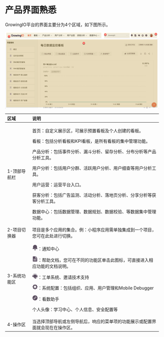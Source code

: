 # 产品界面熟悉

GrowingIO平台的界面主要分为4个区域，如下图所示。

![](../.gitbook/assets/image%20%28209%29.png)

<table>
  <thead>
    <tr>
      <th style="text-align:left">&#x533A;&#x57DF;</th>
      <th style="text-align:left">&#x8BF4;&#x660E;</th>
    </tr>
  </thead>
  <tbody>
    <tr>
      <td style="text-align:left">1-&#x9876;&#x90E8;&#x5BFC;&#x822A;&#x680F;</td>
      <td style="text-align:left">
        <p>&#x9996;&#x9875;&#xFF1A;&#x81EA;&#x5B9A;&#x4E49;&#x5C55;&#x793A;&#x533A;&#xFF0C;&#x53EF;&#x5C55;&#x793A;&#x9884;&#x7F6E;&#x770B;&#x677F;&#x53CA;&#x4E2A;&#x4EBA;&#x521B;&#x5EFA;&#x7684;&#x770B;&#x677F;&#x3002;</p>
        <p>&#x770B;&#x677F;&#xFF1A;&#x5305;&#x62EC;&#x5206;&#x6790;&#x770B;&#x677F;&#x548C;KPI&#x770B;&#x677F;&#xFF0C;&#x662F;&#x6240;&#x6709;&#x770B;&#x677F;&#x7684;&#x96C6;&#x4E2D;&#x7BA1;&#x7406;&#x529F;&#x80FD;&#x3002;</p>
        <p>&#x4EA7;&#x54C1;&#x5206;&#x6790;&#xFF1A;&#x5305;&#x62EC;&#x4E8B;&#x4EF6;&#x5206;&#x6790;&#x3001;&#x6F0F;&#x6597;&#x5206;&#x6790;&#x3001;&#x7559;&#x5B58;&#x5206;&#x6790;&#x3001;&#x5206;&#x5E03;&#x5206;&#x6790;&#x7B49;&#x4EA7;&#x54C1;&#x5206;&#x6790;&#x5DE5;&#x5177;&#x3002;</p>
        <p>&#x7528;&#x6237;&#x5206;&#x6790;&#xFF1A;&#x5305;&#x62EC;&#x7528;&#x6237;&#x5206;&#x7FA4;&#x3001;&#x6D3B;&#x8DC3;&#x7528;&#x6237;&#x5206;&#x6790;&#x3001;&#x7528;&#x6237;&#x7EC6;&#x67E5;&#x7B49;&#x7528;&#x6237;&#x5206;&#x6790;&#x5DE5;&#x5177;&#x3002;</p>
        <p>&#x7528;&#x6237;&#x8FD0;&#x8425;&#xFF1A;&#x8FD0;&#x8425;&#x5E73;&#x53F0;&#x5165;&#x53E3;&#x3002;</p>
        <p>&#x83B7;&#x5BA2;&#x5206;&#x6790;&#xFF1A;&#x5305;&#x62EC;&#x5E7F;&#x544A;&#x76D1;&#x6D4B;&#x3001;&#x6D3B;&#x52A8;&#x5206;&#x6790;&#x3001;&#x843D;&#x5730;&#x9875;&#x5206;&#x6790;&#x3001;&#x5206;&#x4EAB;&#x5206;&#x6790;&#x7B49;&#x83B7;&#x5BA2;&#x5206;&#x6790;&#x5DE5;&#x5177;&#x3002;</p>
        <p>&#x6570;&#x636E;&#x4E2D;&#x5FC3;&#xFF1A;&#x5305;&#x62EC;&#x6570;&#x636E;&#x7BA1;&#x7406;&#x3001;&#x6570;&#x636E;&#x89C4;&#x5212;&#x3001;&#x6570;&#x636E;&#x6821;&#x9A8C;&#x3001;&#x7B49;&#x6570;&#x636E;&#x96C6;&#x4E2D;&#x7BA1;&#x7406;&#x529F;&#x80FD;&#x3002;</p>
      </td>
    </tr>
    <tr>
      <td style="text-align:left">2-&#x9879;&#x76EE;&#x5207;&#x6362;&#x5668;</td>
      <td style="text-align:left">&#x9879;&#x76EE;&#x662F;&#x591A;&#x4E2A;&#x5E94;&#x7528;&#x7684;&#x96C6;&#x5408;&#x3002;&#x4F8B;&#xFF1A;&#x5C0F;&#x7A0B;&#x5E8F;&#x5E94;&#x7528;&#x9700;&#x5355;&#x72EC;&#x96C6;&#x6210;&#x5230;&#x4E00;&#x4E2A;&#x9879;&#x76EE;&#xFF0C;&#x60A8;&#x53EF;&#x5728;&#x6B64;&#x5904;&#x8FDB;&#x884C;&#x5207;&#x6362;&#x3002;</td>
    </tr>
    <tr>
      <td style="text-align:left">3-&#x7CFB;&#x7EDF;&#x529F;&#x80FD;&#x533A;</td>
      <td style="text-align:left">
        <p>
          <img src="../.gitbook/assets/tong-zhi (1).png" alt/>&#xFF1A;&#x901A;&#x77E5;&#x4E2D;&#x5FC3;</p>
        <p>
          <img src="../.gitbook/assets/bang-zhu-wen-dang.png" alt/>&#xFF1A;&#x5E2E;&#x52A9;&#x6587;&#x6863;&#xFF0C;&#x60A8;&#x53EF;&#x5728;&#x4E0D;&#x540C;&#x7684;&#x529F;&#x80FD;&#x533A;&#x5355;&#x51FB;&#x6B64;&#x56FE;&#x6807;&#xFF0C;&#x53EF;&#x76F4;&#x63A5;&#x8FDB;&#x5165;&#x76F8;&#x5E94;&#x529F;&#x80FD;&#x7684;&#x6587;&#x6863;&#x8BF4;&#x660E;&#x3002;</p>
        <p>
          <img src="../.gitbook/assets/ke-fu (1).png" alt/>&#xFF1A;&#x5DE5;&#x5355;&#x7CFB;&#x7EDF;&#x3001;&#x9080;&#x8BF7;&#x6280;&#x672F;&#x652F;&#x6301;</p>
        <p>
          <img src="../.gitbook/assets/she-zhi.png" alt/>&#xFF1A;&#x7CFB;&#x7EDF;&#x914D;&#x7F6E;&#xFF1A;&#x5305;&#x62EC;&#x7EC4;&#x7EC7;&#x3001;&#x5E94;&#x7528;&#x3001;&#x7528;&#x6237;&#x7BA1;&#x7406;&#x548C;Mobile
          Debugger</p>
        <p>
          <img src="../.gitbook/assets/kan-shu-zhu-shou (1).png" alt/>&#xFF1A;&#x770B;&#x6570;&#x52A9;&#x624B;</p>
        <p>&#x4E2A;&#x4EBA;&#x5934;&#x50CF;&#xFF1A;&#x5B66;&#x4E60;&#x4E2D;&#x5FC3;&#x3001;&#x4E2A;&#x4EBA;&#x4FE1;&#x606F;&#x3001;&#x5B89;&#x5168;&#x914D;&#x7F6E;&#x7B49;</p>
      </td>
    </tr>
    <tr>
      <td style="text-align:left">4-&#x64CD;&#x4F5C;&#x533A;</td>
      <td style="text-align:left">&#x5F53;&#x9009;&#x62E9;&#x9876;&#x90E8;&#x5BFC;&#x822A;&#x6216;&#x5DE6;&#x4FA7;&#x5BFC;&#x822A;&#x540E;&#xFF0C;&#x54CD;&#x5E94;&#x7684;&#x83DC;&#x5355;&#x9879;&#x7684;&#x529F;&#x80FD;&#x5C55;&#x793A;&#x6216;&#x914D;&#x7F6E;&#x754C;&#x9762;&#x5C31;&#x4F1A;&#x73B0;&#x5728;&#x5728;&#x64CD;&#x4F5C;&#x533A;&#x3002;</td>
    </tr>
  </tbody>
</table>





